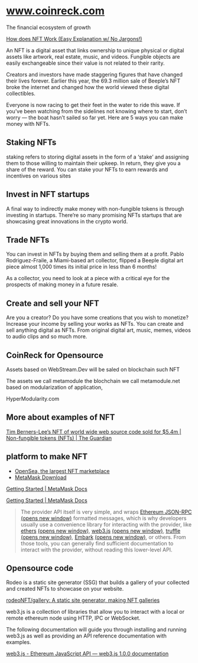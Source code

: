 # www.coinreck.com

The financial ecosystem of growth



[How does NFT Work (Easy Explanation w/ No Jargons!)](https://mytnft.com/learn/how-does-nft-work/)

An NFT is a digital asset that links ownership to unique physical or digital assets like artwork, real estate, music, and videos. Fungible objects are easily exchangeable since their value is not related to their rarity.

Creators and investors have made staggering figures that have changed their lives forever. Earlier this year, the 69.3 million sale of Beeple’s NFT broke the internet and changed how the world viewed these digital collectibles.

Everyone is now racing to get their feet in the water to ride this wave. If you’ve been watching from the sidelines not knowing where to start, don’t worry — the boat hasn’t sailed so far yet. Here are 5 ways you can make money with NFTs.


## Staking NFTs

staking refers to storing digital assets in the form of a ‘stake’ and assigning them to those willing to maintain their upkeep. In return, they give you a share of the reward. 
You can stake your NFTs to earn rewards and incentives on various sites


## Invest in NFT startups

A final way to indirectly make money with non-fungible tokens is through investing in startups.
There’re so many promising NFTs startups that are showcasing great innovations in the crypto world.


## Trade NFTs

You can invest in NFTs by buying them and selling them at a profit. 
Pablo Rodriguez-Fraile, a Miami-based art collector, flipped a Beeple digital art piece almost 1,000 times its initial price in less than 6 months! 

As a collector, you need to look at a piece with a critical eye for the prospects of making money in a future resale.


## Create and sell your NFT

Are you a creator? 
Do you have some creations that you wish to monetize? 
Increase your income by selling your works as NFTs. 
You can create and sell anything digital as NFTs.
From original digital art, music, memes, videos to audio clips and so much more. 

## CoinReck for Opensource

Assets based on WebStream.Dev will be saled on blockchain such NFT

The assets we call metamodule
the blochchain we call metamodule.net
based on modularization of application,

HyperModularity.com


## More about examples of NFT

[Tim Berners-Lee’s NFT of world wide web source code sold for $5.4m | Non-fungible tokens (NFTs) | The Guardian](https://www.theguardian.com/technology/2021/jun/30/world-wide-web-nft-sold)


## platform to make NFT

+ [OpenSea, the largest NFT marketplace](https://opensea.io/)
+ [MetaMask Download](https://metamask.io/download.html)

[Getting Started | MetaMask Docs](https://docs.metamask.io/guide/getting-started.html#basic-considerations)

[Getting Started | MetaMask Docs](https://docs.metamask.io/guide/getting-started.html#basic-considerations)

> The provider API itself is very simple, and wraps [Ethereum JSON-RPC](https://eth.wiki/json-rpc/API#json-rpc-methods) [(opens new window)](https://eth.wiki/json-rpc/API#json-rpc-methods) formatted messages, which is why developers usually use a convenience library for interacting with the provider, like [ethers](https://www.npmjs.com/package/ethers) [(opens new window)](https://www.npmjs.com/package/ethers), [web3.js](https://www.npmjs.com/package/web3) [(opens new window)](https://www.npmjs.com/package/web3), [truffle](https://www.trufflesuite.com/) [(opens new window)](https://www.trufflesuite.com/), [Embark](https://framework.embarklabs.io/) [(opens new window)](https://framework.embarklabs.io/), or others. From those tools, you can generally find sufficient documentation to interact with the provider, without reading this lower-level API.


## Opensource code

Rodeo is a static site generator (SSG) that builds a gallery of your collected and created NFTs to showcase on your website.

[rodeoNFT/gallery: A static site generator, making NFT galleries](https://github.com/rodeoNFT/gallery)



web3.js is a collection of libraries that allow you to interact with a local or remote ethereum node using HTTP, IPC or WebSocket.

The following documentation will guide you through installing and running web3.js as well as providing an API reference documentation with examples.

[web3.js - Ethereum JavaScript API — web3.js 1.0.0 documentation](https://web3js.readthedocs.io/en/v1.5.2/)
